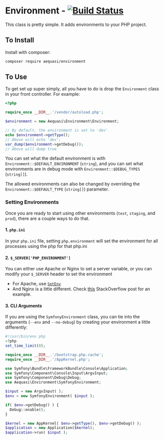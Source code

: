 Environment - [![Build Status](https://www.codeship.io/projects/eb8d40e0-a738-0131-c660-26855b373a72/status)](https://www.codeship.io/projects/18972)
===========

This class is pretty simple. It adds environments to your PHP project.

## To Install

Install with composer:

```sh
composer require aequasi/environment
```

## To Use

To get set up super simply, all you have to do is drop the `Environment` class in your
front controller. For example:

```php
<?php

require_once __DIR__.'/vendor/autoload.php';

$environment = new Aequasi\Environment\Environment;

// By default, the environment is set to 'dev'
echo $environment->getType();
// Above will echo 'dev';
var_dump($environment->getDebug());
// Above will dump true
```

You can set what the default environment is with `Environment::$DEFAULT_ENVIRONMENT` (`string`),
and you can set what environments are in debug mode with `Environment::$DEBUG_TYPES` (`string[]`).

The allowed environments can also be changed by overriding the `Environment::$DEFAULT_TYPE` (`string[]`) parameter.

### Setting Environments

Once you are ready to start using other environments (`test`, `staging`, and `prod`), there are a couple ways to do that.

#### 1. `php.ini`

In your `php.ini` file, setting `php.environment` will set the environment for all processes using the php for that php.ini

#### 2. `$_SERVER['PHP_ENVIRONMENT']`

You can either use Apache or Nginx to set a server variable, or you can modify your `$_SERVER` header to set the environment

* For Apache, use [`SetEnv`][0]
* And Nginx is a little different. Check [this][1] StackOverflow post for an example.

#### 3. CLI Arguments

If you are using the `SymfonyEnvironment` class, you can tie into the arguments (`--env` and `--no-debug`) by creating your environment
a little differently:

```php
#!/usr/bin/env php
<?php
set_time_limit(0);

require_once __DIR__.'/bootstrap.php.cache';
require_once __DIR__.'/AppKernel.php';

use Symfony\Bundle\FrameworkBundle\Console\Application;
use Symfony\Component\Console\Input\ArgvInput;
use Symfony\Component\Debug\Debug;
use Aequasi\Environment\SymfonyEnvironment;

$input = new ArgvInput( );
$env = new SymfonyEnvironment( $input );

if( $env->getDebug() ) {
  Debug::enable();
}

$kernel = new AppKernel( $env->getType(), $env->getDebug() );
$application = new Application($kernel);
$application->run( $input );
```


[0]: http://httpd.apache.org/docs/2.2/mod/mod_env.html#SetEnv
[1]: http://stackoverflow.com/a/19491780/248903
